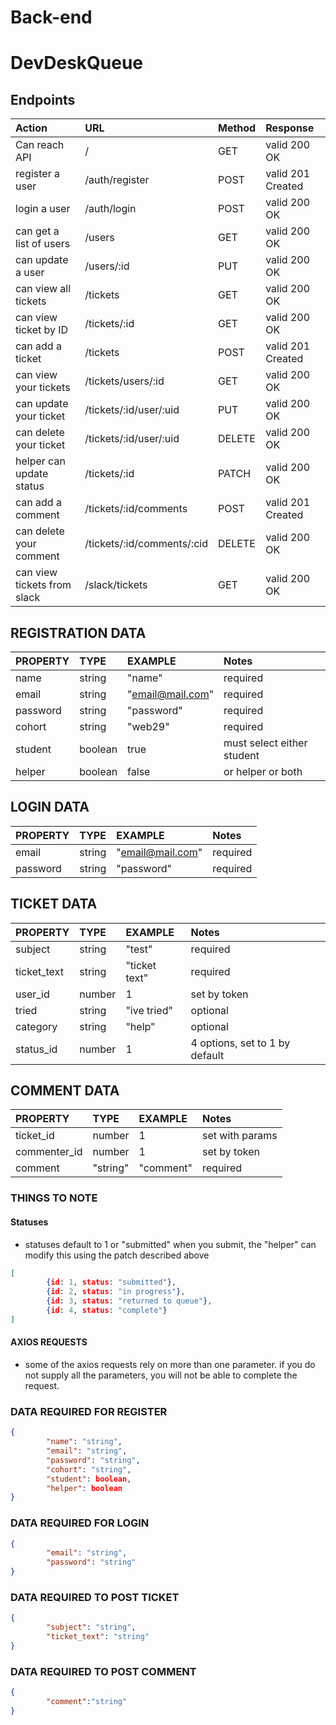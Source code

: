 # Back-end
# DevDeskQueue
## Endpoints

| Action                      | URL                        | Method | Response           |
| :-------------------------- | :------------------------- | :----- | :----------------- |
| Can reach API               | /                          | GET    |  valid 200 OK      |
| register a user             | /auth/register             | POST   |  valid 201 Created |
| login a user                | /auth/login                | POST   |  valid 200 OK      |
| can get a list of users     | /users                     | GET    |  valid 200 OK      |
| can update a user           | /users/:id                 | PUT    |  valid 200 OK      |
| can view all tickets        | /tickets                   | GET    |  valid 200 OK      |
| can view ticket by ID       | /tickets/:id               | GET    |  valid 200 OK      |
| can add a ticket            | /tickets                   | POST   |  valid 201 Created |
| can view your tickets       | /tickets/users/:id         | GET    |  valid 200 OK      |
| can update your ticket      | /tickets/:id/user/:uid     | PUT    |  valid 200 OK      |
| can delete your ticket      | /tickets/:id/user/:uid     | DELETE |  valid 200 OK      |
| helper can update status    | /tickets/:id               | PATCH  |  valid 200 OK      |
| can add a comment           | /tickets/:id/comments      | POST   |  valid 201 Created |
| can delete your comment     | /tickets/:id/comments/:cid | DELETE |  valid 200 OK      |
| can view tickets from slack | /slack/tickets             | GET    |  valid 200 OK      |
 

## REGISTRATION DATA

| PROPERTY               | TYPE              | EXAMPLE          | Notes                          |
| :-------------------   | :---------------- | :--------------  | :----------------------------- |
| name                   |  string           | "name"           | required                       |
| email                  |  string           | "email@mail.com" | required                       |
| password               |  string           | "password"       | required                       |
| cohort                 |  string           | "web29"          | required                       |
| student                |  boolean          | true             | must select either student     |
| helper                 |  boolean          | false            | or helper or both              |

## LOGIN DATA

| PROPERTY               | TYPE              | EXAMPLE          | Notes                          |
| :-------------------   | :---------------- | :--------------  | :----------------------------- |
| email                  |  string           | "email@mail.com" | required                       |
| password               |  string           | "password"       | required                       |

## TICKET DATA

| PROPERTY               | TYPE              | EXAMPLE          | Notes                          |
| :-------------------   | :---------------- | :--------------  | :----------------------------- |
| subject                |  string           | "test"           | required                       |
| ticket_text            |  string           | "ticket text"    | required                       |
| user_id                |  number           | 1                | set by token                   |
| tried                  |  string           | "ive tried"      | optional                       |
| category               |  string           | "help"           | optional
| status_id              |  number           | 1                | 4 options, set to 1 by default |

## COMMENT DATA

| PROPERTY               | TYPE              | EXAMPLE          | Notes                          |
| :-------------------   | :---------------- | :--------------  | :----------------------------- |
| ticket_id              |  number           | 1                | set with params                |
| commenter_id           |  number           | 1                | set by token                   |
| comment                |  "string"         | "comment"        | required                       |


### THINGS TO NOTE ###
#### Statuses
- statuses default to 1 or "submitted" when you submit, the "helper" can modify this using the patch described above

```json
[
        {id: 1, status: "submitted"},
        {id: 2, status: "in progress"},
        {id: 3, status: "returned to queue"},
        {id: 4, status: "complete"}
]
```

#### AXIOS REQUESTS
- some of the axios requests rely on more than one parameter. if you do not supply all the parameters, you will not be able to complete the request. 

### DATA REQUIRED FOR REGISTER

```json
{
        "name": "string",
        "email": "string",
        "password": "string",
        "cohort": "string",
        "student": boolean,
        "helper": boolean
}
```
### DATA REQUIRED FOR LOGIN

```json
{
        "email": "string",
        "password": "string"
}
```

### DATA REQUIRED TO POST TICKET

```json
{
        "subject": "string",
        "ticket_text": "string"
}
```

### DATA REQUIRED TO POST COMMENT

```json
{
        "comment":"string"
}
```